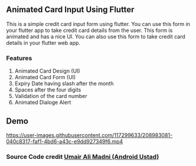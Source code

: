 ## Animated Card Input Using Flutter

This is a simple credit card input form using flutter. You can use this form in your flutter app to take credit card details from the user. This form is animated and has a nice UI. You can also use this form to take credit card details in your flutter web app.
### Features

1. Animated Card Design (UI)
2. Animated Card Form (UI)
3. Expiry Date having slash after the month
4. Spaces after the four digits 
5. Validation of the card number
6. Animated Dialoge Alert

## Demo


https://user-images.githubusercontent.com/117299633/208983081-040c8317-faf1-4bd6-a43c-e9dd927349f6.mp4


### Source Code credit <a href="https://github.com/AndroidUstad/animated_card_input">Umair Ali Madni (Android Ustad)</a>
